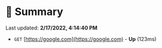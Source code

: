 # 📖 Summary
Last updated: **2/17/2022, 4:14:40 PM**

- `GET` [https://google.com](https://google.com) - **Up** (123ms)
